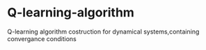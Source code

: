 # Q-learning-algorithm
Q-learning algorithm costruction for dynamical systems,containing convergance conditions
